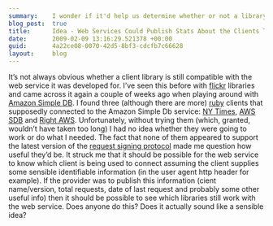 ```yaml
---
summary:    I wonder if it'd help us determine whether or not a library is still active/compatible.
blog_post:  true
title:      Idea - Web Services Could Publish Stats About the Clients That Connect to Them
date:       2009-02-09 13:16:29.521378 +00:00
guid:       4a22ce08-0070-42d5-8bf3-cdcfb7c66628
layout:     blog
---
```


It’s not always obvious whether a client library is still compatible
with the web service it was developed for. I’ve seen this before with
[flickr](http://flickr.com) libraries and came across it again a couple
of weeks ago when playing around with [Amazon Simple
DB](http://aws.amazon.com/simpledb/). I found three (although there are
more) [ruby](http://www.ruby-lang.org/en/) clients that supposedly
connected to the Amazon Simple Db service: [NY
Times](http://nytimes.rubyforge.org/amazon_sdb/), [AWS
SDB](http://rubyforge.org/projects/aws-sdb/) and [Right
AWS](http://rubyforge.org/projects/rightaws/). Unfortunately, without
trying them (which, granted, wouldn’t have taken too long) I had no idea
whether they were going to work or do what I needed. The fact that none
of them appeared to support the latest version of the [request signing
protocol](/blog/2009-01-31-implementing-version-2-of-the-amazon-aws-http-request-signature-in-ruby)
made me question how useful they’d be. It struck me that it should be
possible for the web service to know which client is being used to
connect assuming the client supplies some sensible identifiable
information (in the user agent http header for example). If the provider
was to publish this information (cient name/version, total requests,
date of last request and probably some other useful info) then it should
be possible to see which libraries still work with the web service. Does
anyone do this? Does it actually sound like a sensible idea?
